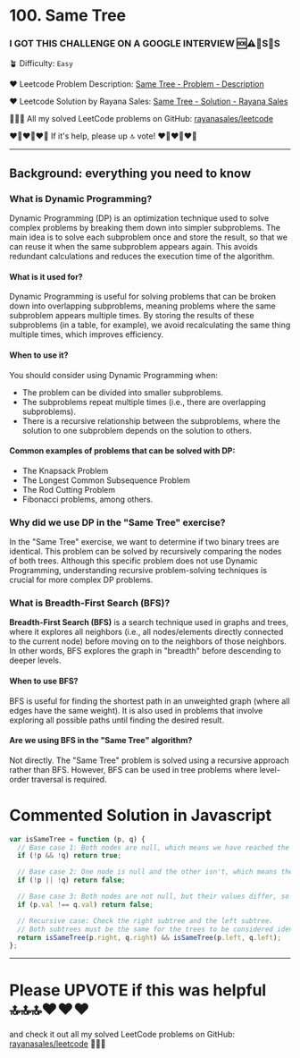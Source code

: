 # 100. Same Tree

### I GOT THIS CHALLENGE ON A GOOGLE INTERVIEW 🆘⚠️🚨S🛟S

🪴 Difficulty: `Easy`

❤️ Leetcode Problem Description: [Same Tree - Problem - Description](https://leetcode.com/problems/same-tree/description/)

❤️ Leetcode Solution by Rayana Sales: [Same Tree - Solution - Rayana Sales](https://leetcode.com/problems/same-tree/solutions/5643019/simple-beginner-friendly-100-same-tree/)

💁🏻‍♀️ All my solved LeetCode problems on GitHub: [rayanasales/leetcode](https://github.com/rayanasales/leetcode)

❤️‍🔥❤️‍🔥❤️‍🔥 If it's help, please up 🔝 vote! ❤️‍🔥❤️‍🔥❤️‍🔥

---

## Background: everything you need to know

### What is Dynamic Programming?

Dynamic Programming (DP) is an optimization technique used to solve complex problems by breaking them down into simpler subproblems. The main idea is to solve each subproblem once and store the result, so that we can reuse it when the same subproblem appears again. This avoids redundant calculations and reduces the execution time of the algorithm.

#### What is it used for?

Dynamic Programming is useful for solving problems that can be broken down into overlapping subproblems, meaning problems where the same subproblem appears multiple times. By storing the results of these subproblems (in a table, for example), we avoid recalculating the same thing multiple times, which improves efficiency.

#### When to use it?

You should consider using Dynamic Programming when:

- The problem can be divided into smaller subproblems.
- The subproblems repeat multiple times (i.e., there are overlapping subproblems).
- There is a recursive relationship between the subproblems, where the solution to one subproblem depends on the solution to others.

#### Common examples of problems that can be solved with DP:

- The Knapsack Problem
- The Longest Common Subsequence Problem
- The Rod Cutting Problem
- Fibonacci problems, among others.

### Why did we use DP in the "Same Tree" exercise?

In the "Same Tree" exercise, we want to determine if two binary trees are identical. This problem can be solved by recursively comparing the nodes of both trees. Although this specific problem does not use Dynamic Programming, understanding recursive problem-solving techniques is crucial for more complex DP problems.

### What is Breadth-First Search (BFS)?

**Breadth-First Search (BFS)** is a search technique used in graphs and trees, where it explores all neighbors (i.e., all nodes/elements directly connected to the current node) before moving on to the neighbors of those neighbors. In other words, BFS explores the graph in "breadth" before descending to deeper levels.

#### When to use BFS?

BFS is useful for finding the shortest path in an unweighted graph (where all edges have the same weight). It is also used in problems that involve exploring all possible paths until finding the desired result.

#### Are we using BFS in the "Same Tree" algorithm?

Not directly. The "Same Tree" problem is solved using a recursive approach rather than BFS. However, BFS can be used in tree problems where level-order traversal is required.

# Commented Solution in Javascript

```javascript
var isSameTree = function (p, q) {
  // Base case 1: Both nodes are null, which means we have reached the end of the tree in both cases, so they are the same.
  if (!p && !q) return true;

  // Base case 2: One node is null and the other isn't, which means the trees differ in structure, so they are not the same.
  if (!p || !q) return false;

  // Base case 3: Both nodes are not null, but their values differ, so the trees are not the same.
  if (p.val !== q.val) return false;

  // Recursive case: Check the right subtree and the left subtree.
  // Both subtrees must be the same for the trees to be considered identical.
  return isSameTree(p.right, q.right) && isSameTree(p.left, q.left);
};
```

---

# Please UPVOTE if this was helpful 🔝🔝🔝❤️❤️❤️

and check it out all my solved LeetCode problems on GitHub: [rayanasales/leetcode](https://github.com/rayanasales/leetcode) 🤙😚🤘
